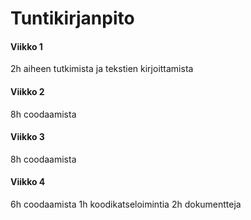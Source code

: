 # Tuntikirjanpito 

#### Viikko 1 

2h aiheen tutkimista ja tekstien kirjoittamista

#### Viikko 2

8h coodaamista

#### Viikko 3

8h coodaamista

#### Viikko 4

6h coodaamista
1h koodikatseloimintia
2h dokumentteja
